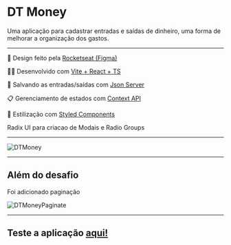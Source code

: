 <h1>DT Money</h1>
<p>Uma aplicação para cadastrar entradas e saídas de dinheiro, uma forma de melhorar a organização dos gastos.</p>
<hr>
<p>🎨 Design feito pela <a
    href="https://www.figma.com/file/sbVPlngC1RBW3jSAaXjijc/DT-Money-(Community)?node-id=0%3A1&t=XJnUMm9CtFRc9f1V-0">Rocketseat
    (Figma)</a>
</p>
<p>👨‍💻 Desenvolvido com <a href="https://vitejs.dev/">Vite + React + TS</a></p>
<p>🎒 Salvando as entradas/saídas com <a href="https://github.com/typicode/json-server">Json Server</a></p>
<p>📋 Gerenciamento de estados com <a href="https://reactjs.org/docs/context.html">Context API</a></p>
<p>🎨 Estilização com <a href="https://styled-components.com/">Styled Components</a></p>
<p>Radix UI para criacao de Modais e Radio Groups</p>
<hr>

![DTMoney](https://user-images.githubusercontent.com/104699555/212440043-e4c852c7-c4b2-45e1-bbd7-41838d11280e.gif)

<hr>
<h2>Além do desafio</h2>
<p>Foi adicionado paginação</p>

![DTMoneyPaginate](https://user-images.githubusercontent.com/104699555/212440868-95cd9a4a-d8f2-4f16-8efd-3212d3815abf.gif)

<hr>
<h2>Teste a aplicação <a href="https://davimarcilio.github.io/DTMoney/">aqui!</a></h2>

